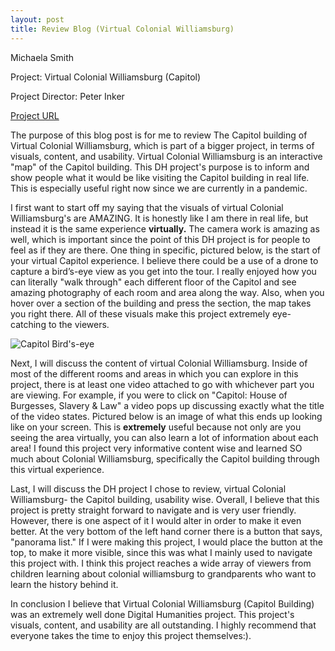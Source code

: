 ```yaml
---
layout: post
title: Review Blog (Virtual Colonial Williamsburg)
---
```

Michaela Smith

Project: Virtual Colonial Williamsburg (Capitol)

Project Director: Peter Inker 

[Project URL](http://virtualtours.colonialwilliamsburg.org/capitol/)

The purpose of this blog post is for me to review The Capitol building of Virtual Colonial Williamsburg, which is part of a bigger project, in terms of visuals, content, and usability. Virtual Colonial Williamsburg is an interactive "map" of the Capitol building. This DH project's purpose is to inform and show people what it would be like visiting the Capitol building in real life. This is especially useful right now since we are currently in a pandemic. 

I first want to start off my saying that the visuals of virtual Colonial Williamsburg's are AMAZING. It is honestly like I am there in real life, but instead it is the same experience **virtually.** The camera work is amazing as well, which is important since the point of this DH project is for people to feel as if they are there. One thing in specific, pictured below, is the start of your virtual Capitol experience. I believe there could be a use of a drone to capture a bird’s-eye view as you get into the tour. I really enjoyed how you can literally "walk through" each different floor of the Capitol and see amazing photography of each room and area along the way. Also, when you hover over a section of the building and press the section, the map takes you right there. All of these visuals make this project extremely eye-catching to the viewers.  

![Capitol Bird's-eye](https://mmsi7.github.io/Mmsi7/images/Bird'sView.jpg) 



Next, I will discuss the content of virtual Colonial Williamsburg. Inside of most of the different rooms and areas in which you can explore in this project, there is at least one video attached to go with whichever part you are viewing. For example, if you were to click on "Capitol: House of Burgesses, Slavery & Law" a video pops up discussing exactly what the title of the video states. Pictured below is an image of what this ends up looking like on your screen. This is **extremely** useful because not only are you seeing the area virtually, you can also learn a lot of information about each area! I found this project very informative content wise and learned SO much about Colonial Williamsburg, specifically the Capitol building through this virtual experience.

Last, I will discuss the DH project I chose to review, virtual Colonial Williamsburg- the Capitol building, usability wise. Overall, I believe that this project is pretty straight forward to navigate and is very user friendly. However, there is one aspect of it I would alter in order to make it even better. At the very bottom of the left hand corner there is a button that says, "panorama list." If I were making this project, I would place the button at the top, to make it more visible, since this was what I mainly used to navigate this project with. I think this project reaches a wide array of viewers from children learning about colonial williamsburg to grandparents who want to learn the history behind it. 

In conclusion I believe that Virtual Colonial Williamsburg (Capitol Building) was an extremely well done Digital Humanities project. This project's visuals, content, and usability are all outstanding. I highly recommend that everyone takes the time to enjoy this project themselves:).  

